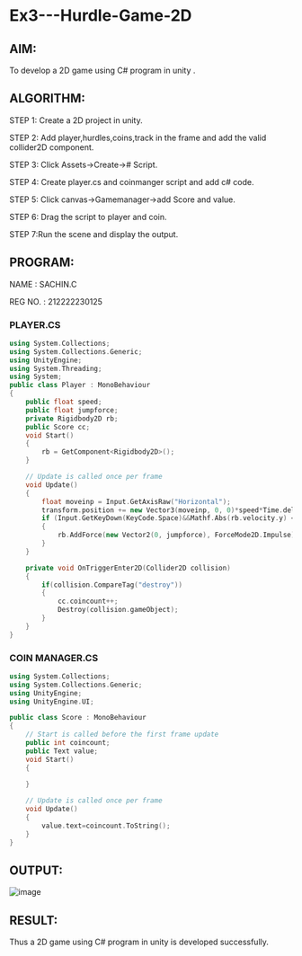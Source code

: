 # Ex3---Hurdle-Game-2D

## AIM:
To develop a 2D game using C# program in unity .

## ALGORITHM:
STEP 1: Create a 2D project in unity.

STEP 2: Add player,hurdles,coins,track in the frame and add the valid collider2D component.

STEP 3: Click Assets->Create-># Script.

STEP 4: Create player.cs and coinmanger script and add c# code.

STEP 5: Click canvas->Gamemanager->add Score and value.

STEP 6: Drag the script to player and coin.

STEP 7:Run the scene and display the output.

## PROGRAM:

NAME : SACHIN.C

REG NO. : 212222230125

### PLAYER.CS
```c++
using System.Collections;
using System.Collections.Generic;
using UnityEngine;
using System.Threading;
using System;
public class Player : MonoBehaviour
{
    public float speed;
    public float jumpforce;
    private Rigidbody2D rb;
    public Score cc;
    void Start()
    {
        rb = GetComponent<Rigidbody2D>();
    }

    // Update is called once per frame
    void Update()
    {
        float moveinp = Input.GetAxisRaw("Horizontal");
        transform.position += new Vector3(moveinp, 0, 0)*speed*Time.deltaTime;
        if (Input.GetKeyDown(KeyCode.Space)&&Mathf.Abs(rb.velocity.y) < 0.001f)
        {
            rb.AddForce(new Vector2(0, jumpforce), ForceMode2D.Impulse);
        }
    }

    private void OnTriggerEnter2D(Collider2D collision)
    {
        if(collision.CompareTag("destroy"))
        {
            cc.coincount++;
            Destroy(collision.gameObject);
        }
    }
}

```

### COIN MANAGER.CS
```c++
using System.Collections;
using System.Collections.Generic;
using UnityEngine;
using UnityEngine.UI;

public class Score : MonoBehaviour
{
    // Start is called before the first frame update
    public int coincount;
    public Text value;
    void Start()
    {
        
    }

    // Update is called once per frame
    void Update()
    {
        value.text=coincount.ToString();
    }
}

```

## OUTPUT:

![image](https://github.com/Sachin-vlr/Ex3---Hurdle-Game-2D/assets/113497666/3caffdb3-64ba-4c31-85fa-7ca28fe1d7cb)

## RESULT:

Thus a 2D game using C# program in unity is developed successfully.

